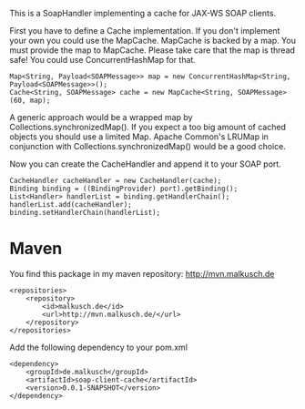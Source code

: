 This is a SoapHandler implementing a cache for JAX-WS SOAP clients.

First you have to define a Cache implementation. If you don't implement your own you
could use the MapCache. MapCache is backed by a map. You must provide the map to MapCache.
Please take care that the map is thread safe! You could use ConcurrentHashMap for that.

    Map<String, Payload<SOAPMessage>> map = new ConcurrentHashMap<String, Payload<SOAPMessage>>();
    Cache<String, SOAPMessage> cache = new MapCache<String, SOAPMessage>(60, map);

A generic approach would be a wrapped map by  Collections.synchronizedMap(). If you expect a
too big amount of cached objects you should use a limited Map. Apache Common's LRUMap
in conjunction with Collections.synchronizedMap() would be a good choice.

Now you can create the CacheHandler and append it to your SOAP port.

    CacheHandler cacheHandler = new CacheHandler(cache);
    Binding binding = ((BindingProvider) port).getBinding();
    List<Handler> handlerList = binding.getHandlerChain();
    handlerList.add(cacheHandler);
    binding.setHandlerChain(handlerList);

# Maven
You find this package in my maven repository: http://mvn.malkusch.de

    <repositories>
        <repository>
            <id>malkusch.de</id>
            <url>http://mvn.malkusch.de/</url>
        </repository>
    </repositories>

Add the following dependency to your pom.xml

    <dependency>
        <groupId>de.malkusch</groupId>
        <artifactId>soap-client-cache</artifactId>
        <version>0.0.1-SNAPSHOT</version>
    </dependency>
